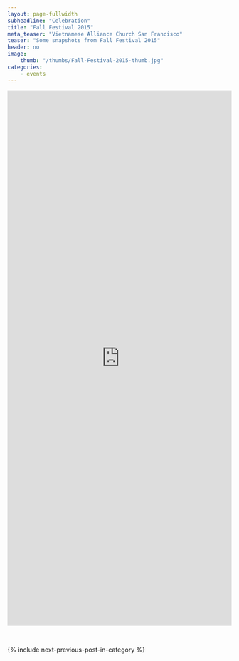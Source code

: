 ```yaml
---
layout: page-fullwidth
subheadline: "Celebration"
title: "Fall Festival 2015"
meta_teaser: "Vietnamese Alliance Church San Francisco"
teaser: "Some snapshots from Fall Festival 2015"
header: no
image:
    thumb: "/thumbs/Fall-Festival-2015-thumb.jpg"
categories:
    - events
---
```

<!--more-->
<div class="small-12 columns" style="padding: 0px; border-bottom: none;">
<iframe width="100%" height="1200" src="http://rgb-scale.com/vacsfj336/index.php/photo-galleries/170-fall-festival-2015/" frameborder="0" allowfullscreen=""></iframe></div>
<p>&nbsp;</p>
<div class="small-12" style="padding: 0px; border-bottom: none;">
    {% include next-previous-post-in-category %}
</div>
